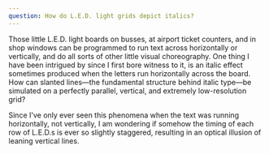 ```yaml
---
question: How do L.E.D. light grids depict italics?
---
```


Those little L.E.D. light boards on busses, at airport ticket counters, and in shop windows can be programmed to run text across horizontally or vertically, and do all sorts of other little visual choreography. One thing I have been intrigued by since I first bore witness to it, is an italic effect sometimes produced when the letters run horizontally across the board. How can slanted lines—the fundamental structure behind italic type—be simulated on a perfectly parallel, vertical, and extremely low-resolution grid?

Since I've only ever seen this phenomena when the text was running horizontally, not vertically, I am wondering if somehow the timing of each row of L.E.D.s is ever so slightly staggered, resulting in an optical illusion of leaning vertical lines.
